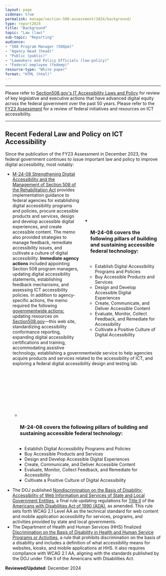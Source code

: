 ```yaml
---
layout: page
sidenav: true
permalink: manage/section-508-assessment/2024/background/
type: report2024
title: "Background"
topic: "Law (law)"
sub-topic: "Reporting"
audience:
- "508 Program Manager (508pm)"
- "Agency Head (head)"
- "Public (public)"
- "Lawmakers and Policy Officials (law-policy)"
- "Federal employee (fedemp)"
resource-type: "White paper"
format: "HTML (html)"
---
```

<hr class="breaker-bar-green">
Please refer to <a href="{{site.baseurl}}/manage/laws-and-policies/">Section508.gov's IT Accessibility Laws and Policy</a> for review of key legislative and executive actions that have advanced digital equity across the federal government over the past 50 years. Please refer to the <a href="{{site.baseurl}}/manage/section-508-assessment/2023/appendix-b-initiatives-and-resources/">FY23 Assessment</a> for a review of federal initiatives and resources on ICT accessibility.
<hr class="breaker-bar-green">

## Recent Federal Law and Policy on ICT Accessibility
Since the publication of the FY23 Assessment in December 2023, the federal government continues to issue important law and policy to improve digital accessibility, most notably:

<div class="display-none tablet:display-block border-base padding-1 callout-box-top-left" style="float:right; margin-left:10px; width:50%; border-bottom-color: #14671B;">
    <div class="grid-row grid-gap">
      <div class="tablet:grid-col">
        <ul class="usa-icon-list">
          <li class="usa-icon-list__item">
            <div class="usa-icon-list__icon text-green"><svg class="usa-icon" aria-hidden="true" role="img"><use xlink:href="{{site.baseurl}}/assets/img/sprite.svg#check_circle"></use></svg></div>
            <div class="usa-icon-list__content">
              <h3 class="usa-icon-list__title">M-24-08 covers the following pillars of building and sustaining accessible federal technology:</h3>
              <ul class="list-item-spacer" style="padding:15px">
                <li>Establish Digital Accessibility Programs and Policies</li>
                <li>Buy Accessible Products and Services</li>
                <li>Design and Develop Accessible Digital Experiences</li>
                <li>Create, Communicate, and Deliver Accessible Content</li>
                <li>Evaluate, Monitor, Collect Feedback, and Remediate for Accessibility</li>
                <li>Cultivate a Positive Culture of Digital Accessibility</li>
              </ul>
            </div>
          </li>
        </ul>
      </div>
    </div>
</div>

<ul class="list-item-spacer">
  <li><a href="https://www.whitehouse.gov/omb/management/ofcio/m-24-08-strengthening-digital-accessibility-and-the-management-of-section-508-of-the-rehabilitation-act/#anchorIGWA" target="_blank" class="usa-link--external">M-24-08 Strengthening Digital Accessibility and the Management of Section 508 of the Rehabilitation Act</a> provides implementation guidance to federal agencies for establishing digital accessibility programs and policies, procure accessible products and services, design and develop accessible digital experiences, and create accessible content. The memo also provided strategies to manage feedback, remediate accessibility issues, and cultivate a culture of digital accessibility. <strong>Immediate agency actions</strong> included appointing Section 508 program managers, updating digital accessibility statements, establishing feedback mechanisms, and assessing ICT accessibility policies. In addition to agency-specific actions, the memo required the following <a href="https://www.whitehouse.gov/omb/management/ofcio/m-24-08-strengthening-digital-accessibility-and-the-management-of-section-508-of-the-rehabilitation-act/#anchorIGWA" target="_blank" class="usa-link--external">governmentwide actions:</a> updating resources on <a href="{{site.baseurl}}">Section508.gov</a>&mdash;this web site, standardizing accessibility conformance reporting, expanding digital accessibility certifications and training, accommodating assistive technology, establishing a governmentwide service to help agencies acquire products and services related to the accessibility of ICT, and exploring a federal digital accessibility design and testing lab.
  <div class="display-block tablet:display-none border-base padding-1 callout-box-top-left" style="border-bottom-color: #14671B;">
    <div class="grid-row grid-gap">
      <div class="tablet:grid-col">
        <ul class="usa-icon-list">
          <li class="usa-icon-list__item">
            <div class="usa-icon-list__icon text-green"><svg class="usa-icon" aria-hidden="true" role="img"><use xlink:href="{{site.baseurl}}/assets/img/sprite.svg#check_circle"></use></svg></div>
            <div class="usa-icon-list__content">
              <h3 class="usa-icon-list__title">M-24-08 covers the following pillars of building and sustaining accessible federal technology:</h3>
              <ul class="list-item-spacer" style="padding:15px">
                <li>Establish Digital Accessibility Programs and Policies</li>
                <li>Buy Accessible Products and Services</li>
                <li>Design and Develop Accessible Digital Experiences</li>
                <li>Create, Communicate, and Deliver Accessible Content</li>
                <li>Evaluate, Monitor, Collect Feedback, and Remediate for Accessibility</li>
                <li>Cultivate a Positive Culture of Digital Accessibility</li>
              </ul>
            </div>
          </li>
        </ul>
      </div>
    </div>
  </div>
  </li>
  <li>The DOJ published <a href="https://www.federalregister.gov/documents/2024/04/24/2024-07758/nondiscrimination-on-the-basis-of-disability-accessibility-of-web-information-and-services-of-state" target="_blank" class="usa-link--external">Nondiscrimination on the Basis of Disability; Accessibility of Web Information and Services of State and Local Government Entities</a>, a final rule updating regulations for <a href="https://www.ada.gov/law-and-regs/regulations/title-ii-2010-regulations/" target="_blank" class="usa-link--external">Title II</a> of the <a href="https://www.ada.gov/law-and-regs/ada/" target="_blank" class="usa-link--external">Americans with Disabilities Act of 1990 (ADA)</a>, as amended. This rule sets forth WCAG 2.1 Level AA as the technical standard for web content and mobile application accessibility for services, programs, and activities provided by state and local governments.</li>
  <li>The Department of Health and Human Services (HHS) finalized <a href="https://www.federalregister.gov/documents/2024/05/09/2024-09237/nondiscrimination-on-the-basis-of-disability-in-programs-or-activities-receiving-federal-financial" target="_blank" class="usa-link--external">Discrimination on the Basis of Disability in Health and Human Service Programs or Activities</a>, a rule that prohibits discrimination on the basis of a disability and includes a definition of what accessibility means for websites, kiosks, and mobile applications at HHS. It also requires compliance with WCAG 2.1 AA, aligning with the standards published by the DOJ under Title II of the Americans with Disabilities Act.</li>
</ul>

**Reviewed/Updated**: December 2024